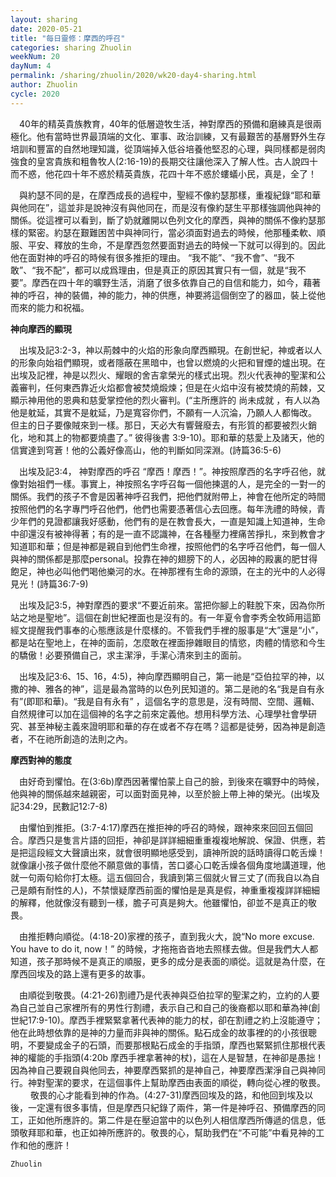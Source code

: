```yaml
---
layout: sharing
date: 2020-05-21
title: "每日靈修：摩西的呼召"
categories: sharing Zhuolin
weekNum: 20
dayNum: 4
permalink: /sharing/zhuolin/2020/wk20-day4-sharing.html
author: Zhuolin
cycle: 2020
---
```

　40年的精英貴族教育，40年的低層遊牧生活，神對摩西的預備和磨練真是很兩極化。他有當時世界最頂端的文化、軍事、政治訓練，又有最艱苦的基層野外生存培訓和豐富的自然地理知識，從頂端掉入低谷培養他堅忍的心理，與同樣都是弱肉強食的皇宮貴族和粗魯牧人(2:16-19)的長期交往讓他深入了解人性。古人說四十而不惑，他花四十年不惑於精英貴族，花四十年不惑於螻蟻小民，真是，全了！  

　與約瑟不同的是，在摩西成長的過程中，聖經不像約瑟那樣，重複紀錄“耶和華與他同在”，這並非是說神沒有與他同在，而是沒有像約瑟生平那樣強調他與神的關係。從這裡可以看到，斷了奶就離開以色列文化的摩西，與神的關係不像約瑟那樣的緊密。約瑟在艱難困苦中與神同行，當必須面對過去的時候，他那種柔軟、順服、平安、釋放的生命，不是摩西忽然要面對過去的時候一下就可以得到的。因此他在面對神的呼召的時候有很多推拒的理由。 “我不能”、“我不會”、“我不敢”、“我不配”，都可以成爲理由，但是真正的原因其實只有一個，就是“我不要”。摩西在四十年的曠野生活，消磨了很多依靠自己的自信和能力，如今，藉著神的呼召，神的裝備，神的能力，神的供應，神要將這個倒空了的器皿，裝上從他而來的能力和祝福。  

**神向摩西的顯現**

　出埃及記3:2-3，神以荊棘中的火焰的形象向摩西顯現。在創世紀，神或者以人的形象向始祖們顯現，或者隱蔽在黑暗中，也曾以燃燒的火把和冒煙的爐出現。在出埃及記裡，神是以烈火、耀眼的舍吉拿榮光的樣式出現。烈火代表神的聖潔和公義審判，任何東西靠近火焰都會被焚燒煅煉；但是在火焰中沒有被焚燒的荊棘，又顯示神用他的恩典和慈愛掌控他的烈火審判。(“主所應許的 尚未成就 ，有人以為他是躭延，其實不是躭延，乃是寬容你們，不願有一人沉淪，乃願人人都悔改。 但主的日子要像賊來到一樣。那日，天必大有響聲廢去，有形質的都要被烈火銷化，地和其上的物都要燒盡了。” 彼得後書 3:9-10)。耶和華的慈愛上及諸天，他的信實達到穹蒼！他的公義好像高山，他的判斷如同深淵。(詩篇36:5-6)  

　出埃及記3:4， 神對摩西的呼召 “摩西！摩西！”。神按照摩西的名字呼召他，就像對始祖們一樣。事實上，神按照名字呼召每一個他揀選的人，是完全的一對一的關係。我們的孩子不會是因著神呼召我們，把他們就附帶上，神會在他所定的時間按照他們的名字專門呼召他們，他們也需要憑著信心去回應。每年洗禮的時候，青少年們的見證都讓我好感動，他們有的是在教會長大，一直是知識上知道神，生命中卻還沒有被神得著；有的是一直不認識神，在各種壓力裡痛苦掙扎，來到教會才知道耶和華；但是神都是親自到他們生命裡，按照他們的名字呼召他們，每一個人與神的關係都是那麼personal。投靠在神的翅膀下的人，必因神的殿裏的肥甘得飽足，神也必叫他們喝他樂河的水。在神那裡有生命的源頭，在主的光中的人必得見光！(詩篇36:7-9)  

　出埃及記3:5，神對摩西的要求“不要近前來。當把你腳上的鞋脫下來，因為你所站之地是聖地”。這個在創世紀裡面也是沒有的。有一年夏令會李秀全牧師用這節經文提醒我們事奉的心態應該是什麼樣的。不管我們手裡的服事是“大”還是“小”，都是站在聖地上，在神的面前，怎麼敢在裡面摻雜眼目的情慾，肉體的情慾和今生的驕傲！必要預備自己，求主潔淨，手潔心清來到主的面前。  

　出埃及記3:6、15、16，4:5)，神向摩西顯明自己，第一祂是“亞伯拉罕的神，以撒的神、雅各的神”，這是最為當時的以色列民知道的。第二是祂的名“我是自有永有”(即耶和華)。“我是自有永有” ，這個名字的意思是，沒有時間、空間、邏輯、自然規律可以加在這個神的名字之前來定義他。想用科學方法、心理學社會學研究、甚至神秘主義來證明耶和華的存在或者不存在嗎？這都是徒勞，因為神是創造者，不在祂所創造的法則之內。  

**摩西對神的態度**  
  
　由好奇到懼怕。在(3:6b)摩西因著懼怕蒙上自己的臉，到後來在曠野中的時候，他與神的關係越來越親密，可以面對面見神，以至於臉上帶上神的榮光。(出埃及記34:29，民數記12:7-8)  

　由懼怕到推拒。(3:7-4:17)摩西在推拒神的呼召的時候，跟神來來回回五個回合。摩西只是隻言片語的回拒，神卻是詳詳細細重重複複地解說、保證、供應，若是把這段經文大聲讀出來，就會很明顯地感受到，讀神所說的話時讀得口乾舌燥！就像讓小孩子做什麼他不願意做的事情，苦口婆心口乾舌燥各個角度地講道理，他就一句兩句給你打太極。這五個回合，我讀到第三個就火冒三丈了(而我自以為自己是頗有耐性的人)，不禁懷疑摩西前面的懼怕是是真是假，神重重複複詳詳細細的解釋，他就像沒有聽到一樣，膽子可真是夠大。他雖懼怕，卻並不是真正的敬畏。  

　由推拒轉向順從。(4:18-20)家裡的孩子，直到我火大，說“No more excuse. You have to do it, now！” 的時候，才拖拖沓沓地去照樣去做。但是我們大人都知道，孩子那時候不是真正的順服，更多的成分是表面的順從。這就是為什麼，在摩西回埃及的路上還有更多的故事。  

　由順從到敬畏。(4:21-26)割禮乃是代表神與亞伯拉罕的聖潔之約，立約的人要為自己並自己家裡所有的男性行割禮，表示自己和自己的後裔都以耶和華為神(創世紀17:9-10)。摩西手裡緊緊拿著代表神的能力的杖，卻在割禮之約上沒能遵守；他在此時想依靠的是神的力量而非與神的關係。點石成金的故事裡的的小孩很聰明，不要變成金子的石頭，而要那根點石成金的手指頭，摩西也緊緊抓住那根代表神的權能的手指頭(4:20b 摩西手裡拿著神的杖)，這在人是智慧，在神卻是愚拙！因為神自己要親自與他同去，神要摩西緊抓的是神自己，神要摩西潔淨自己與神同行。神對聖潔的要求，在這個事件上幫助摩西由表面的順從，轉向從心裡的敬畏。  
　
　敬畏的心才能看到神的作為。(4:27-31)摩西回埃及的路，和他回到埃及以後，一定還有很多事情，但是摩西只紀錄了兩件，第一件是神呼召、預備摩西的同工，正如他所應許的。第二件是在壓迫當中的以色列人相信摩西所傳遞的信息，低頭敬拜耶和華，也正如神所應許的。敬畏的心，幫助我們在“不可能”中看見神的工作和他的應許！  

`Zhuolin`  

